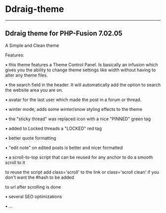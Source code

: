 Ddraig-theme
============
-------------
Ddraig theme for PHP-Fusion 7.02.05
-----------------------------------

A Simple and Clean theme


Features:

• this theme features a Theme Control Panel. Is basically an infusion which gives you the ability to change theme
settings like width without having to alter any theme files.

• the search field in the header. It will automatically add the option to search the website area you are on.

• avatar for the last user which made the post in a forum or thread.

• winter mode, adds some winter/snow styling effects to the theme

• the "sticky thread" was replaced icon with a nice "PINNED" green tag

• added to Locked threads a "LOCKED" red tag

• better quote formatting

• "edit note" on edited posts is better and nicer formatted

• a scroll-to-top script that can be reused for any anchor to do a smooth scroll to it

to reuse the script add class='scroll' to the link or class='scroll clean' if you don't want the #hash to be added

to url after scrolling is done

• several SEO optimizations

• ...
